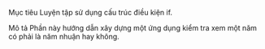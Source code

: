 Mục tiêu
Luyện tập sử dụng cấu trúc điều kiện if.

Mô tả
Phần này hướng dẫn xây dựng một ứng dụng kiểm tra xem một năm có phải là năm nhuận hay không.
